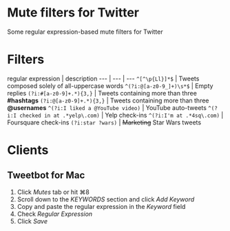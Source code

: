 # Mute filters for Twitter
Some regular expression-based mute filters for Twitter

# Filters
regular expression | description
--- | --- | ---
`^[^\p{Ll}]*$` | Tweets composed solely of all-uppercase words
`^(?i:@[a-z0-9_]+)\s*$` | Empty replies
`(?i:#[a-z0-9]+.*){3,}` | Tweets containing more than three **#hashtags**
`(?i:@[a-z0-9]+.*){3,}` | Tweets containing more than three **@usernames**
`^(?i:I liked a @YouTube video)` | YouTube auto-tweets
`^(?i:I checked in at .*yelp\.com)` | Yelp check-ins
`^(?i:I'm at .*4sq\.com)` | Foursquare check-ins
`(?i:star ?wars)` | ~~Marketing~~ Star Wars tweets

# Clients

## Tweetbot for Mac

1. Click *Mutes* tab or hit ⌘8
2. Scroll down to the *KEYWORDS* section and click *Add Keyword*
3. Copy and paste the regular expression in the *Keyword* field
4. Check *Regular Expression*
5. Click *Save*
